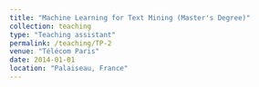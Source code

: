 ```yaml
---
title: "Machine Learning for Text Mining (Master's Degree)"
collection: teaching
type: "Teaching assistant"
permalink: /teaching/TP-2
venue: "Télécom Paris"
date: 2014-01-01
location: "Palaiseau, France"
---
```

